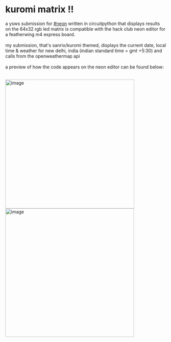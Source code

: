 # kuromi matrix !!
a ysws submission for [#neon](neon.hackclub.dev) written in circuitpython that displays results on the 64x32 rgb led matrix is compatible with the hack club neon editor for a featherwing m4 express board. <br>
<br>
my submission, that's sanrio/kuromi themed, displays the current date, local time & weather for new delhi, india (indian standard time = gmt +5:30) and calls from the openweathermap api
<br>
<br>
a preview of how the code appears on the neon editor can be found below: <br><br>
<!-- <img width="407" alt="image" src="https://github.com/user-attachments/assets/12bac909-e634-4f9c-99be-76065193fd09" /> -->
<img width="404" alt="image" src="https://github.com/user-attachments/assets/43c027c9-e09c-4720-8147-46e16506bc2c" />

<img width="403" alt="image" src="https://github.com/user-attachments/assets/f8b1df3d-ff55-4634-822f-e8a0e523ae9c" />



